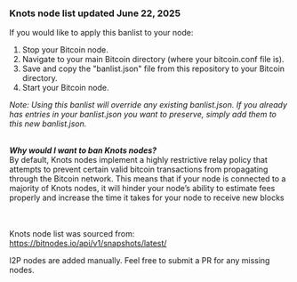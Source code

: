 ### Knots node list updated June 22, 2025

If you would like to apply this banlist to your node:
1. Stop your Bitcoin node.
2. Navigate to your main Bitcoin directory (where your bitcoin.conf file is).
3. Save and copy the "banlist.json" file from this repository to your Bitcoin directory.
4. Start your Bitcoin node.

<i>Note: Using this banlist will override any existing banlist.json. If you already has entries in your banlist.json you want to preserve, simply add them to this new banlist.json.</i>

<br>
<i></y></u><b>Why would I want to ban Knots nodes?</b></i>
<br>
By default, Knots nodes implement a highly restrictive relay policy that attempts to prevent certain valid bitcoin transactions from propagating through the Bitcoin network. This means that if your node is connected to a majority of Knots nodes, it will hinder your node’s ability to estimate fees properly and increase the time it takes for your node to receive new blocks

<br><br>
Knots node list was sourced from: https://bitnodes.io/api/v1/snapshots/latest/

I2P nodes are added manually. Feel free to submit a PR for any missing nodes.

